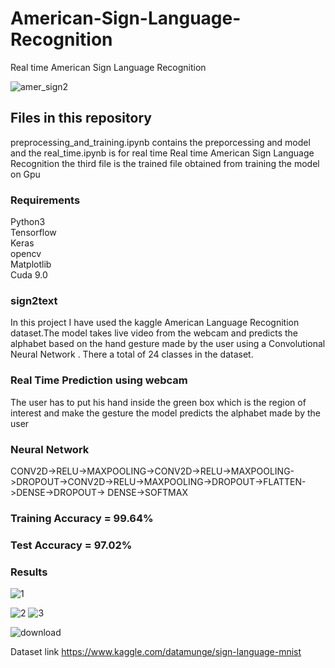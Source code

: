 # American-Sign-Language-Recognition
Real time American Sign Language Recognition

![amer_sign2](https://user-images.githubusercontent.com/34737471/55292500-52acb580-5409-11e9-9a78-7cdc0d8da8b6.png)

## Files in this repository
preprocessing_and_training.ipynb contains the preporcessing and model and the real_time.ipynb is for real time Real time American Sign Language Recognition the third file is the trained file obtained from training the model on Gpu 

### Requirements
  Python3</br>
  Tensorflow</br>
  Keras</br>
  opencv</br>
  Matplotlib</br>
  Cuda 9.0</br>

### sign2text
In this project I have used the kaggle American Language Recognition dataset.The model takes live video from the webcam and predicts the alphabet based on the hand gesture made by the user using a Convolutional Neural Network  . There a total of 24 classes in the dataset. 


### Real Time Prediction using webcam
The user has to put his hand inside the green box which is the region of interest and make the gesture the model predicts the alphabet  made by the user 

### Neural Network
CONV2D->RELU->MAXPOOLING->CONV2D->RELU->MAXPOOLING->DROPOUT->CONV2D->RELU->MAXPOOLING->DROPOUT->FLATTEN->DENSE->DROPOUT-> DENSE->SOFTMAX


### Training Accuracy = 99.64% 
### Test Accuracy     = 97.02%

### Results
![1](https://user-images.githubusercontent.com/34737471/64022970-f20adb80-cb54-11e9-8343-01b2b6a540a0.PNG)

![2](https://user-images.githubusercontent.com/34737471/64023090-326a5980-cb55-11e9-8eda-e44398928fbf.PNG)
![3](https://user-images.githubusercontent.com/34737471/64023173-5af25380-cb55-11e9-8f99-40afee9a9656.PNG)



![download](https://user-images.githubusercontent.com/34737471/55292483-1c6f3600-5409-11e9-9bea-b5420129243c.png)

Dataset link https://www.kaggle.com/datamunge/sign-language-mnist
